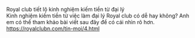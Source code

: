 
Royal club tiết lộ kinh nghiệm kiếm tiền từ đại lý	
Kinh nghiệm kiếm tiền từ việc làm đại lý Royal club có dễ hay không? Anh em có thể tham khảo bài viết sau đây để có cái nhìn rõ hơn.	
https://royalclubn.com/tin-moi/4.html
